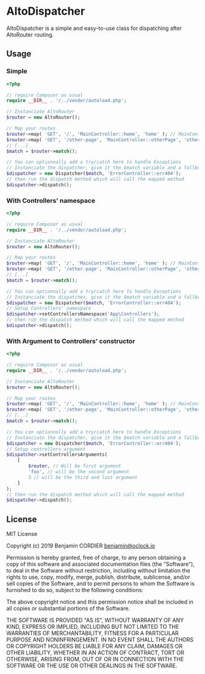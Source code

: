 # AltoDispatcher

AltoDispatcher is a simple and easy-to-use class for dispatching after AltoRouter routing.

## Usage

### Simple

```php
<?php

// require Composer as usual
require __DIR__ . '/../vendor/autoload.php';

// Instanciate AltoRouter
$router = new AltoRouter();

// Map your routes
$router->map( 'GET', '/', 'MainController::home', 'home' ); // MainController::home => AltoDispatcher will instanciate "MainController" and call its "home" method
$router->map( 'GET', '/other-page', 'MainController::otherPage', 'other-page' ); // MainController::otherPage => AltoDispatcher will instanciate "MainController" and call its "otherPage" method
// [...]
$match = $router->match();

// You can optionnally add a try/catch here to handle Exceptions
// Instanciate the dispatcher, give it the $match variable and a fallback action
$dispatcher = new Dispatcher($match, 'ErrorController::err404');
// then run the dispatch method which will call the mapped method
$dispatcher->dispatch();
```

### With Controllers' namespace

```php
<?php

// require Composer as usual
require __DIR__ . '/../vendor/autoload.php';

// Instanciate AltoRouter
$router = new AltoRouter();

// Map your routes
$router->map( 'GET', '/', 'MainController::home', 'home' ); // MainController::home => AltoDispatcher will instanciate "MainController" and call its "home" method
$router->map( 'GET', '/other-page', 'MainController::otherPage', 'other-page' ); // MainController::otherPage => AltoDispatcher will instanciate "MainController" and call its "otherPage" method
// [...]
$match = $router->match();

// You can optionnally add a try/catch here to handle Exceptions
// Instanciate the dispatcher, give it the $match variable and a fallback action
$dispatcher = new Dispatcher($match, 'ErrorController::err404');
// Setup Controllers' namespace
$dispatcher->setControllersNamespace('App\Controllers');
// then run the dispatch method which will call the mapped method
$dispatcher->dispatch();
```

### With Argument to Controllers' constructor

```php
<?php

// require Composer as usual
require __DIR__ . '/../vendor/autoload.php';

// Instanciate AltoRouter
$router = new AltoRouter();

// Map your routes
$router->map( 'GET', '/', 'MainController::home', 'home' ); // MainController::home => AltoDispatcher will instanciate "MainController" and call its "home" method
$router->map( 'GET', '/other-page', 'MainController::otherPage', 'other-page' ); // MainController::otherPage => AltoDispatcher will instanciate "MainController" and call its "otherPage" method
// [...]
$match = $router->match();

// You can optionnally add a try/catch here to handle Exceptions
// Instanciate the dispatcher, give it the $match variable and a fallback action
$dispatcher = new Dispatcher($match, 'ErrorController::err404');
// Setup controllers argument
$dispatcher->setControllersArguments(
    [
        $router, // Will be first argument
        'foo', // will be the second argument
        3 // will be the third and last argument
    ]
);
// then run the dispatch method which will call the mapped method
$dispatcher->dispatch();
```

## License

MIT License

Copyright (c) 2019 Benjamin CORDIER <benjamin@oclock.io>

Permission is hereby granted, free of charge, to any person obtaining a copy of this software and associated documentation files (the "Software"), to deal in the Software without restriction, including without limitation the rights to use, copy, modify, merge, publish, distribute, sublicense, and/or sell copies of the Software, and to permit persons to whom the Software is furnished to do so, subject to the following conditions:

The above copyright notice and this permission notice shall be included in all copies or substantial portions of the Software.

THE SOFTWARE IS PROVIDED "AS IS", WITHOUT WARRANTY OF ANY KIND, EXPRESS OR IMPLIED, INCLUDING BUT NOT LIMITED TO THE WARRANTIES OF MERCHANTABILITY, FITNESS FOR A PARTICULAR PURPOSE AND NONINFRINGEMENT. IN NO EVENT SHALL THE AUTHORS OR COPYRIGHT HOLDERS BE LIABLE FOR ANY CLAIM, DAMAGES OR OTHER LIABILITY, WHETHER IN AN ACTION OF CONTRACT, TORT OR OTHERWISE, ARISING FROM, OUT OF OR IN CONNECTION WITH THE SOFTWARE OR THE USE OR OTHER DEALINGS IN THE SOFTWARE.
